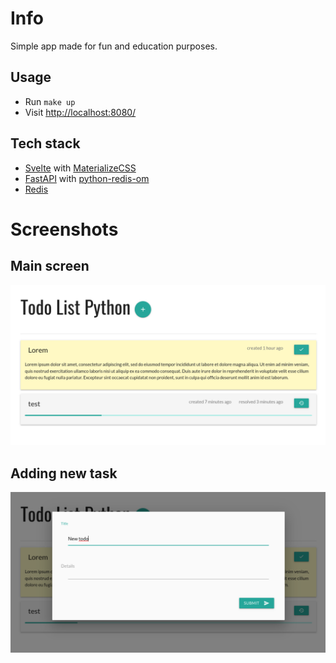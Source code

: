 # Info

Simple app made for fun and education purposes.

## Usage

- Run `make up`
- Visit [http://localhost:8080/](http://localhost:8080/)

## Tech stack

- [Svelte](https://svelte.dev/) with [MaterializeCSS](https://materializecss.com/)
- [FastAPI](https://fastapi.tiangolo.com/) with [python-redis-om](https://github.com/redis/redis-om-python)
- [Redis](https://redis.io/)

# Screenshots

## Main screen

![screen-list](./docs/images/screen-list.png)

## Adding new task

![screen-form](./docs/images/screen-form.png)
